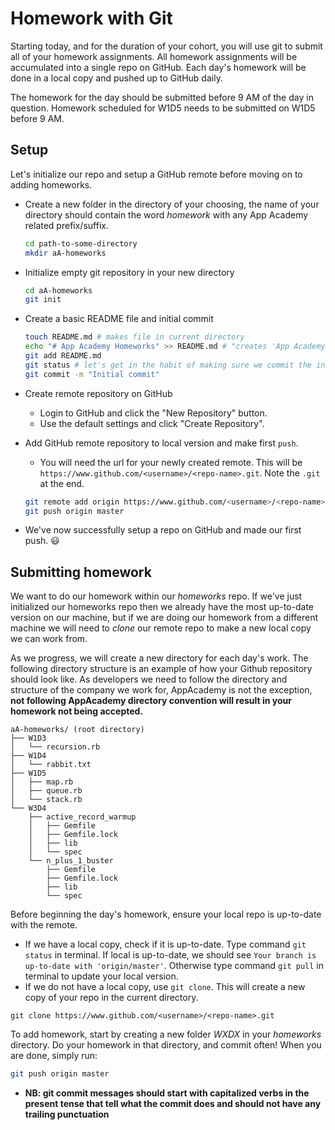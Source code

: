 # Homework with Git

Starting today, and for the duration of your cohort, you will use git to submit all of your homework assignments. All homework assignments will be accumulated into a single repo on GitHub. Each day's homework will be done in a local copy and pushed up to GitHub daily.

The homework for the day should be submitted before 9 AM of the day in question. Homework scheduled for W1D5 needs to be submitted on W1D5 before 9 AM.

## Setup
Let's initialize our repo and setup a GitHub remote before moving on to adding homeworks.
* Create a new folder in the directory of your choosing, the name of your directory should contain the word _homework_ with any App Academy related prefix/suffix.
  ```bash
  cd path-to-some-directory
  mkdir aA-homeworks
  ```

* Initialize empty git repository in your new directory
  ```bash
  cd aA-homeworks
  git init
  ```

* Create a basic README file and initial commit
  ```bash
  touch README.md # makes file in current directory
  echo "# App Academy Homeworks" >> README.md # "creates 'App Academy Homeworks' header in README"
  git add README.md
  git status # let's get in the habit of making sure we commit the intended files
  git commit -m "Initial commit"
  ```

* Create remote repository on GitHub
  * Login to GitHub and click the "New Repository" button.
  * Use the default settings and click "Create Repository".

* Add GitHub remote repository to local version and make first `push`.
  * You will need the url for your newly created remote. This will be `https://www.github.com/<username>/<repo-name>.git`. Note the `.git` at the end.
  ```bash
  git remote add origin https://www.github.com/<username>/<repo-name>.git
  git push origin master
  ```

* We've now successfully setup a repo on GitHub and made our first push. :smiley:

## Submitting homework
We want to do our homework within our *homeworks* repo. If we've just initialized our homeworks repo then we already have the most up-to-date version on our machine, but if we are doing our homework from a different machine we will need to *clone* our remote repo to make a new local copy we can work from.

As we progress, we will create a new directory for each day's work. The following directory structure is an example of how your Github repository should look like. As developers we need to follow the directory and structure of the company we work for, AppAcademy is not the exception, **not following AppAcademy directory convention will result in your homework not being accepted.** 

```
aA-homeworks/ (root directory)
├── W1D3
│   └── recursion.rb
├── W1D4
│   └── rabbit.txt
├── W1D5
│   ├── map.rb
│   ├── queue.rb
│   └── stack.rb
└── W3D4
    ├── active_record_warmup
    │   ├── Gemfile
    │   ├── Gemfile.lock
    │   ├── lib
    │   └── spec
    └── n_plus_1_buster
        ├── Gemfile
        ├── Gemfile.lock
        ├── lib
        └── spec
```

Before beginning the day's homework, ensure your local repo is up-to-date with the remote.
  * If we have a local copy, check if it is up-to-date. Type command `git status` in terminal. If local is up-to-date, we should see `Your branch is up-to-date with 'origin/master'`. Otherwise type command `git pull` in terminal to update your local version.
  * If we do not have a local copy, use `git clone`. This will create a new copy of your repo in the current directory.

  ```
  git clone https://www.github.com/<username>/<repo-name>.git
  ```

To add homework, start by creating a new folder *WXDX* in your *homeworks* directory. Do your homework in that directory, and commit often! When you are done, simply run:

```bash
git push origin master
```

* **NB: git commit messages should start with capitalized verbs in the present tense that tell what the commit does and should not have any trailing punctuation**
